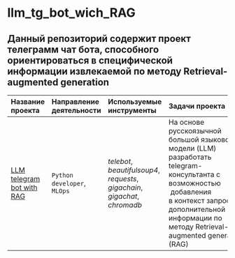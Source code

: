 # llm_tg_bot_wich_RAG
## Данный репозиторий содержит проект телеграмм чат бота, способного ориентироваться в специфической информации извлекаемой по методу Retrieval-augmented generation

|Название проекта                     |Направление деятельности   |Используемые инструменты     | Задачи проекта                                                      |
|:------------------------------------|:--------------------------|:----------------------------|:--------------------------------------------------------------------|
|[LLM telegram bot with RAG](https://github.com/sx118828/)|`Python developer`, `MLOps`|*telebot*, *beautifulsoup4*, *requests*, *gigachain*, *gigachat*, *chromadb*|На основе русскоязычной большой языковой модели (LLM) разработать telegram-консультанта с возможностью  добавления в контекст запроса дополнительной информации по методу Retrieval-augmented generation (RAG)|
